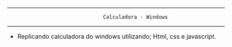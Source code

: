 ***
                                   Calculadora - Windows

***
* Replicando calculadora do windows utilizando; Html, css e javascript.

